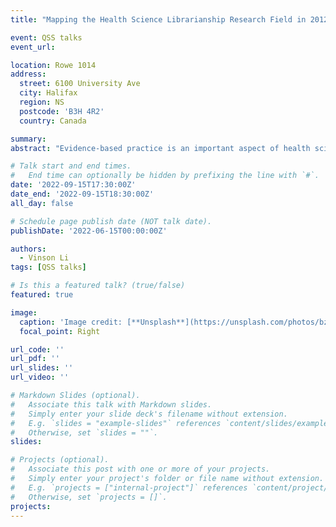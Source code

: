 ```yaml
---
title: "Mapping the Health Science Librarianship Research Field in 2012 – 2022"

event: QSS talks
event_url:

location: Rowe 1014
address:
  street: 6100 University Ave
  city: Halifax
  region: NS
  postcode: 'B3H 4R2'
  country: Canada

summary: 
abstract: "Evidence-based practice is an important aspect of health science librarianship. However, good evidence-based practice can only occur if the body of evidence is also of adequate quality. By using bibliometric techniques to map the health science librarianship research field, one can better understand the affordances towards evidence-based practice it can provide. By using bibliometric techniques to map the health science librarianship research field, one can better understand the affordances towards evidence-based practice it can provide. The ‘Library Literature & Information Science Full Text’ database was used to generate a bibliography of publications pertaining to health librarianship limited to the time span of 2012 – 2022. Using Excel and Microsoft Power BI, a descriptive analysis was conducted. VosViewer was used to create a subject term co-occurrence map.The average number of publications per year is 207.3 and it was trending downwards for 2012 – 2022. The most frequently assigned subject term was “survey. The average number of authors per paper is 2.5 and was trending upwards. The subject term co-occurrence map identified 5 clusters of keywords. which were interpreted as major themes found in the body of literature. A descriptive analysis was conducted. VosViewer was used to create a subject term co-occurrence map. The 5 keyword clusters were interpreted as major themes found in the body of literature. The identified themes were professional development, measuring the value output of librarian services, measuring the return on investment of library resources, improving the quality of LIS research, and outreach to other library and healthcare institutions. This depicts the health science librarianship research landscape as one of collaboration, concerned with finding ways of demonstrating value, and connecting with other types of libraries and the public.Evidence-based practice is an important aspect of health science librarianship. However, good evidence-based practice can only occur if the body of evidence is also of adequate quality. By using bibliometric techniques to map the health science librarianship research field, one can better understand the affordances towards evidence-based practice it can provide. The ‘Library Literature & Information Science Full Text’ database was used to generate a bibliography of publications pertaining to health librarianship limited to the time span of 2012 – 2022. A descriptive analysis was conducted. VosViewer was used to create a subject term co-occurrence map. The subject term clusters identified by the software depicted 5 themes in the literature: professional development, measuring the value output of librarian services,measuring the return on investment of library resources, improving the quality of LIS research, and outreach to other library and healthcare institutions."

# Talk start and end times.
#   End time can optionally be hidden by prefixing the line with `#`.
date: '2022-09-15T17:30:00Z'
date_end: '2022-09-15T18:30:00Z'
all_day: false

# Schedule page publish date (NOT talk date).
publishDate: '2022-06-15T00:00:00Z'

authors:
  - Vinson Li
tags: [QSS talks]

# Is this a featured talk? (true/false)
featured: true

image:
  caption: 'Image credit: [**Unsplash**](https://unsplash.com/photos/bzdhc5b3Bxs)'
  focal_point: Right

url_code: ''
url_pdf: ''
url_slides: ''
url_video: ''

# Markdown Slides (optional).
#   Associate this talk with Markdown slides.
#   Simply enter your slide deck's filename without extension.
#   E.g. `slides = "example-slides"` references `content/slides/example-slides.md`.
#   Otherwise, set `slides = ""`.
slides:

# Projects (optional).
#   Associate this post with one or more of your projects.
#   Simply enter your project's folder or file name without extension.
#   E.g. `projects = ["internal-project"]` references `content/project/deep-learning/index.md`.
#   Otherwise, set `projects = []`.
projects:
---
```

